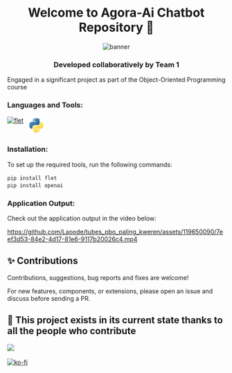 <h1 align="center">Welcome to Agora-Ai Chatbot Repository 👋</h1>

<div align="center">
  <img src="https://github.com/Laoode/tubes_pbo_paling_kweren/blob/main/chatbot.gif" alt="banner">
</div>

<h3 align="center">Developed collaboratively by Team 1</h3>

<p align="left">Engaged in a significant project as part of the Object-Oriented Programming course</p>

<h3 align="left">Languages and Tools:</h3>
<p align="left" style="display: flex; gap: 10px;"> 
  <a href="https://flet.dev/" target="_blank" rel="noreferrer"> 
    <img src="https://flet.dev/img/logo.svg" alt="flet" width="40" height="40"/> 
  </a> 
  <a href="https://www.python.org" target="_blank" rel="noreferrer"> 
    <img src="https://raw.githubusercontent.com/devicons/devicon/master/icons/python/python-original.svg" alt="python" width="40" height="40"/> 
  </a> 
</p>

<h3 align="left">Installation:</h3>
<p align="left">To set up the required tools, run the following commands:</p>

```bash
pip install flet
pip install openai
```

<h3 align="left">Application Output:</h3>
<p align="left">Check out the application output in the video below:</p>

https://github.com/Laoode/tubes_pbo_paling_kweren/assets/119650090/7eef3d53-84e2-4d17-81e6-9117b20026c4.mp4

<h2 align="left">✨ Contributions</h2>
<p align="left">Contributions, suggestions, bug reports and fixes are welcome!</p>
<p align="left">For new features, components, or extensions, please open an issue and discuss before sending a PR.</p>

<h2 align="left">💖 This project exists in its current state thanks to all the people who contribute</h2>
<a href="https://github.com/laoode/AgoraAI_ChatBotApp/graphs/contributors">
  <img src="https://contrib.rocks/image?repo=laoode/AgoraAI_ChatBotApp" />
</a>



[![ko-fi](https://ko-fi.com/img/githubbutton_sm.svg)](https://ko-fi.com/H2H714OX25)





